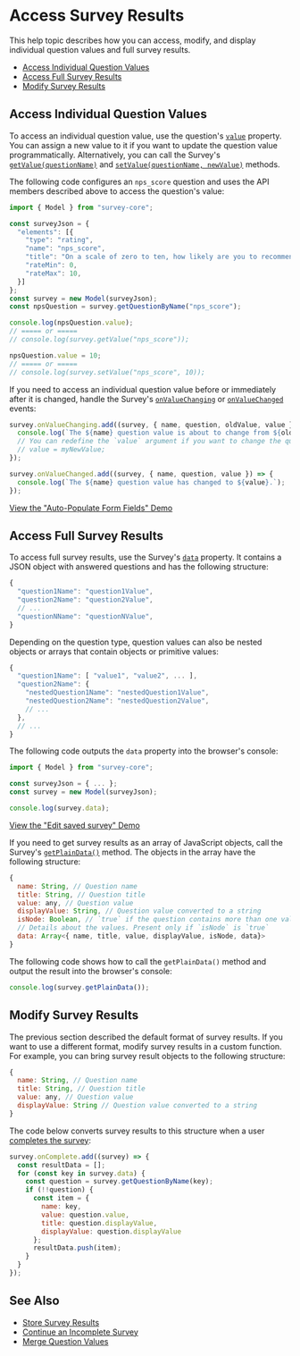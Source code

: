# Access Survey Results

This help topic describes how you can access, modify, and display individual question values and full survey results.

- [Access Individual Question Values](#access-individual-question-values)
- [Access Full Survey Results](#access-full-survey-results)
- [Modify Survey Results](#modify-survey-results)

## Access Individual Question Values

To access an individual question value, use the question's [`value`](/Documentation/Library?id=Question#value) property. You can assign a new value to it if you want to update the question value programmatically. Alternatively, you can call the Survey's [`getValue(questionName)`](/Documentation/Library?id=surveymodel#getValue) and [`setValue(questionName, newValue)`](/Documentation/Library?id=surveymodel#setValue) methods.

The following code configures an `nps_score` question and uses the API members described above to access the question's value:

```js
import { Model } from "survey-core";

const surveyJson = {
  "elements": [{
    "type": "rating",
    "name": "nps_score",
    "title": "On a scale of zero to ten, how likely are you to recommend our product to a friend or colleague?",
    "rateMin": 0,
    "rateMax": 10,
  }]
};
const survey = new Model(surveyJson);
const npsQuestion = survey.getQuestionByName("nps_score");

console.log(npsQuestion.value);
// ===== or =====
// console.log(survey.getValue("nps_score"));

npsQuestion.value = 10;
// ===== or =====
// console.log(survey.setValue("nps_score", 10));
```

If you need to access an individual question value before or immediately after it is changed, handle the Survey's [`onValueChanging`](/Documentation/Library?id=surveymodel#onValueChanging) or [`onValueChanged`](/Documentation/Library?id=surveymodel#onValueChanged) events:

```js
survey.onValueChanging.add((survey, { name, question, oldValue, value }) => {
  console.log(`The ${name} question value is about to change from ${oldValue} to ${value}.`);
  // You can redefine the `value` argument if you want to change the question value:
  // value = myNewValue;
});

survey.onValueChanged.add((survey, { name, question, value }) => {
  console.log(`The ${name} question value has changed to ${value}.`);
});
```

[View the "Auto-Populate Form Fields" Demo](https://surveyjs.io/form-library/examples/auto-populate-form-fields/ (linkStyle))

## Access Full Survey Results

To access full survey results, use the Survey's [`data`](/Documentation/Library?id=surveymodel#data) property. It contains a JSON object with answered questions and has the following structure:

```js
{
  "question1Name": "question1Value",
  "question2Name": "question2Value",
  // ...
  "questionNName": "questionNValue",
}
```

Depending on the question type, question values can also be nested objects or arrays that contain objects or primitive values:

```js
{
  "question1Name": [ "value1", "value2", ... ],
  "question2Name": {
    "nestedQuestion1Name": "nestedQuestion1Value",
    "nestedQuestion2Name": "nestedQuestion2Value",
    // ...
  },
  // ...
}
```

The following code outputs the `data` property into the browser's console:

```js
import { Model } from "survey-core";

const surveyJson = { ... };
const survey = new Model(surveyJson);

console.log(survey.data);
```

[View the "Edit saved survey" Demo](https://surveyjs.io/form-library/examples/survey-editprevious/ (linkStyle))

If you need to get survey results as an array of JavaScript objects, call the Survey's [`getPlainData()`](/Documentation/Library?id=surveymodel#getPlainData) method. The objects in the array have the following structure:

```js
{
  name: String, // Question name
  title: String, // Question title
  value: any, // Question value
  displayValue: String, // Question value converted to a string
  isNode: Boolean, // `true` if the question contains more than one value
  // Details about the values. Present only if `isNode` is `true`
  data: Array<{ name, title, value, displayValue, isNode, data}>
}
```

The following code shows how to call the `getPlainData()` method and output the result into the browser's console:

```js
console.log(survey.getPlainData());
```

## Modify Survey Results

The previous section described the default format of survey results. If you want to use a different format, modify survey results in a custom function. For example, you can bring survey result objects to the following structure:

```js
{
  name: String, // Question name
  title: String, // Question title
  value: any, // Question value
  displayValue: String // Question value converted to a string
}
```

The code below converts survey results to this structure when a user [completes the survey](https://surveyjs.io/Documentation/Library?id=surveymodel#onComplete):

```js
survey.onComplete.add((survey) => {
  const resultData = [];
  for (const key in survey.data) {
    const question = survey.getQuestionByName(key);
    if (!!question) {
      const item = {
        name: key,
        value: question.value,
        title: question.displayValue,
        displayValue: question.displayValue
      };
      resultData.push(item);
    }
  }
});
```

## See Also

- [Store Survey Results](/Documentation/Library?id=handle-survey-results-store)
- [Continue an Incomplete Survey](/Documentation/Library?id=handle-survey-results-continue-incomplete)
- [Merge Question Values](/Documentation/Library?id=design-survey-merge-question-values)